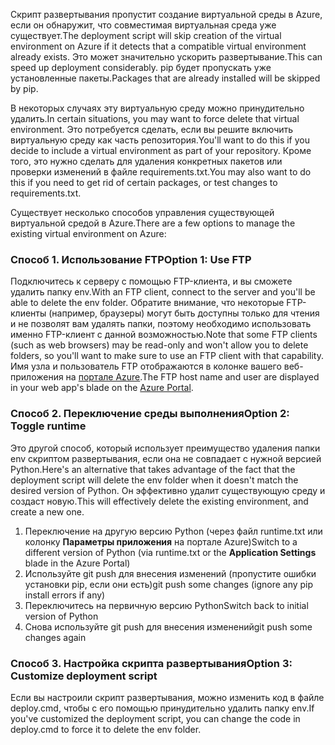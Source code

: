 <span data-ttu-id="07b99-101">Скрипт развертывания пропустит создание виртуальной среды в Azure, если он обнаружит, что совместимая виртуальная среда уже существует.</span><span class="sxs-lookup"><span data-stu-id="07b99-101">The deployment script will skip creation of the virtual environment on Azure if it detects that a compatible virtual environment already exists.</span></span>  <span data-ttu-id="07b99-102">Это может значительно ускорить развертывание.</span><span class="sxs-lookup"><span data-stu-id="07b99-102">This can speed up deployment considerably.</span></span>  <span data-ttu-id="07b99-103">pip будет пропускать уже установленные пакеты.</span><span class="sxs-lookup"><span data-stu-id="07b99-103">Packages that are already installed will be skipped by pip.</span></span>

<span data-ttu-id="07b99-104">В некоторых случаях эту виртуальную среду можно принудительно удалить.</span><span class="sxs-lookup"><span data-stu-id="07b99-104">In certain situations, you may want to force delete that virtual environment.</span></span>  <span data-ttu-id="07b99-105">Это потребуется сделать, если вы решите включить виртуальную среду как часть репозитория.</span><span class="sxs-lookup"><span data-stu-id="07b99-105">You'll want to do this if you decide to include a virtual environment as part of your repository.</span></span>  <span data-ttu-id="07b99-106">Кроме того, это нужно сделать для удаления конкретных пакетов или проверки изменений в файле requirements.txt.</span><span class="sxs-lookup"><span data-stu-id="07b99-106">You may also want to do this if you need to get rid of certain packages, or test changes to requirements.txt.</span></span>

<span data-ttu-id="07b99-107">Существует несколько способов управления существующей виртуальной средой в Azure.</span><span class="sxs-lookup"><span data-stu-id="07b99-107">There are a few options to manage the existing virtual environment on Azure:</span></span>

### <a name="option-1-use-ftp"></a><span data-ttu-id="07b99-108">Способ 1. Использование FTP</span><span class="sxs-lookup"><span data-stu-id="07b99-108">Option 1: Use FTP</span></span>
<span data-ttu-id="07b99-109">Подключитесь к серверу с помощью FTP-клиента, и вы сможете удалить папку env.</span><span class="sxs-lookup"><span data-stu-id="07b99-109">With an FTP client, connect to the server and you'll be able to delete the env folder.</span></span>  <span data-ttu-id="07b99-110">Обратите внимание, что некоторые FTP-клиенты (например, браузеры) могут быть доступны только для чтения и не позволят вам удалять папки, поэтому необходимо использовать именно FTP-клиент с данной возможностью.</span><span class="sxs-lookup"><span data-stu-id="07b99-110">Note that some FTP clients (such as web browsers) may be read-only and won't allow you to delete folders, so you'll want to make sure to use an FTP client with that capability.</span></span>  <span data-ttu-id="07b99-111">Имя узла и пользователь FTP отображаются в колонке вашего веб-приложения на [портале Azure](https://portal.azure.com).</span><span class="sxs-lookup"><span data-stu-id="07b99-111">The FTP host name and user are displayed in your web app's blade on the [Azure Portal](https://portal.azure.com).</span></span>

### <a name="option-2-toggle-runtime"></a><span data-ttu-id="07b99-112">Способ 2. Переключение среды выполнения</span><span class="sxs-lookup"><span data-stu-id="07b99-112">Option 2: Toggle runtime</span></span>
<span data-ttu-id="07b99-113">Это другой способ, который использует преимущество удаления папки env скриптом развертывания, если она не совпадает с нужной версией Python.</span><span class="sxs-lookup"><span data-stu-id="07b99-113">Here's an alternative that takes advantage of the fact that the deployment script will delete the env folder when it doesn't match the desired version of Python.</span></span>  <span data-ttu-id="07b99-114">Он эффективно удалит существующую среду и создаст новую.</span><span class="sxs-lookup"><span data-stu-id="07b99-114">This will effectively delete the existing environment, and create a new one.</span></span>

1. <span data-ttu-id="07b99-115">Переключение на другую версию Python (через файл runtime.txt или колонку **Параметры приложения** на портале Azure)</span><span class="sxs-lookup"><span data-stu-id="07b99-115">Switch to a different version of Python (via runtime.txt or the **Application Settings** blade in the Azure Portal)</span></span>
2. <span data-ttu-id="07b99-116">Используйте git push для внесения изменений (пропустите ошибки установки pip, если они есть)</span><span class="sxs-lookup"><span data-stu-id="07b99-116">git push some changes (ignore any pip install errors if any)</span></span>
3. <span data-ttu-id="07b99-117">Переключитесь на первичную версию Python</span><span class="sxs-lookup"><span data-stu-id="07b99-117">Switch back to initial version of Python</span></span>
4. <span data-ttu-id="07b99-118">Снова используйте git push для внесения изменений</span><span class="sxs-lookup"><span data-stu-id="07b99-118">git push some changes again</span></span>

### <a name="option-3-customize-deployment-script"></a><span data-ttu-id="07b99-119">Способ 3. Настройка скрипта развертывания</span><span class="sxs-lookup"><span data-stu-id="07b99-119">Option 3: Customize deployment script</span></span>
<span data-ttu-id="07b99-120">Если вы настроили скрипт развертывания, можно изменить код в файле deploy.cmd, чтобы с его помощью принудительно удалить папку env.</span><span class="sxs-lookup"><span data-stu-id="07b99-120">If you've customized the deployment script, you can change the code in deploy.cmd to force it to delete the env folder.</span></span>


